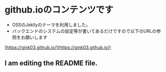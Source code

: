 # github.ioのコンテンツです
- OSSのJekllyのテーマを利用しました。
- バックエンドのシステムの設定等が書いてあるだけですので以下のURLの参照をお願いします

[https://gink03.github.io/](https://gink03.github.io/)


## I am editing the README file.



